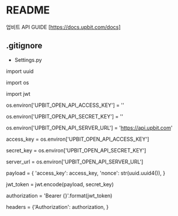# README

업비트 API GUIDE [https://docs.upbit.com/docs]

## .gitignore
- Settings.py

import uuid

import os

import jwt

os.environ['UPBIT_OPEN_API_ACCESS_KEY'] = ''

os.environ['UPBIT_OPEN_API_SECRET_KEY'] = ''

os.environ['UPBIT_OPEN_API_SERVER_URL'] = 'https://api.upbit.com'


access_key = os.environ['UPBIT_OPEN_API_ACCESS_KEY']

secret_key = os.environ['UPBIT_OPEN_API_SECRET_KEY']

server_url = os.environ['UPBIT_OPEN_API_SERVER_URL']

payload = {
'access_key': access_key,
'nonce': str(uuid.uuid4()),
}

jwt_token = jwt.encode(payload, secret_key)

authorization = 'Bearer {}'.format(jwt_token)

headers = {'Authorization': authorization, }